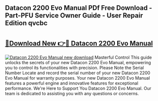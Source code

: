 ## Datacon 2200 Evo Manual PDf Free Download - Part-PFU Service Owner Guide - User Repair Edition qvcbc

# <h2><a href="http://bc1285.oget.top/?id=Datacon+2200+Evo+Manual">🔗Download New 👉🔴 Datacon 2200 Evo Manual</a></h2>

[![Datacon 2200 Evo Manual new download](https://i.imgur.com/5g1atiW.png)](http://bc1285.oget.top/?id=Datacon+2200+Evo+Manual)
Masterful Control This guide unlocks the secrets of your new Datacon 2200 Evo Manual, empowering you to control its functionalities with precision. Please Note the Serial Number Locate and record the serial number of your new Datacon 2200 Evo Manual for warranty purposes. Your new Datacon 2200 Evo Manual features a powerful engine and innovative features for exceptional performance. We're Here to Support You Datacon 2200 Evo Manual. Our team is dedicated to assisting you with any questions or concerns.
